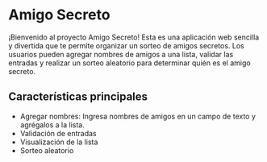 <h1>Amigo Secreto</h1>
<p>¡Bienvenido al proyecto Amigo Secreto! Esta es una aplicación web sencilla y divertida que te permite organizar un sorteo de amigos secretos. Los usuarios pueden agregar nombres de amigos a una lista, validar las entradas y realizar un sorteo aleatorio para determinar quién es el amigo secreto.</p>

<h2>Características principales</h2>

<ul>  
  <li>Agregar nombres: Ingresa nombres de amigos en un campo de texto y agrégalos a la lista. </li>  
  <li>Validación de entradas</li>
  <li>Visualización de la lista</li>
  <li>Sorteo aleatorio</li>
   
  </ul>
